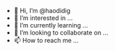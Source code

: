 - 👋 Hi, I’m @haodidig
- 👀 I’m interested in ...
- 🌱 I’m currently learning ...
- 💞️ I’m looking to collaborate on ...
- 📫 How to reach me ...

<!---
haodidig/haodidig is a ✨ special ✨ repository because its `README.md` (this file) appears on your GitHub profile.
You can click the Preview link to take a look at your changes.
--->
